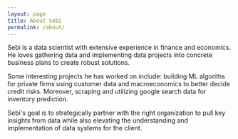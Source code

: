 ```yaml
---
layout: page
title: About Sebi
permalink: /about/
---
```


Sebi is a data scientist with extensive experience in finance and economics. He loves gathering data and implementing data projects into concrete business plans to create robust solutions. 

Some interesting projects he has worked on include: building ML algoriths for private firms using customer data and macroeconomics to better decide credit risks. Moreover, scraping and utilizing google search data for inventory prediction.

Sebi's goal is to strategically partner with the right organization to pull key insights from data while also elevating the understanding and implementation of data systems for the client.
